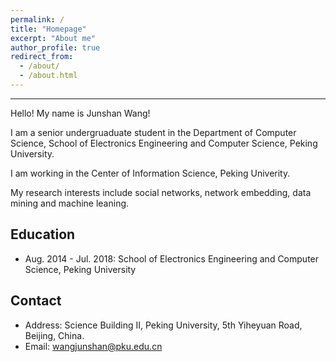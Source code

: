 ```yaml
---
permalink: /
title: "Homepage"
excerpt: "About me"
author_profile: true
redirect_from: 
  - /about/
  - /about.html
---
```


********

Hello! My name is Junshan Wang!

I am a senior undergruaduate student in the Department of Computer Science, School of Electronics Engineering and Computer Science, Peking University.

I am working in the Center of Information Science, Peking Univerity.

My research interests include social networks, network embedding, data mining and machine leaning.

## Education
  - Aug. 2014 - Jul. 2018: School of Electronics Engineering and Computer Science, Peking University

## Contact
  - Address: Science Building II, Peking University, 5th Yiheyuan Road, Beijing, China. 
  - Email: wangjunshan@pku.edu.cn
